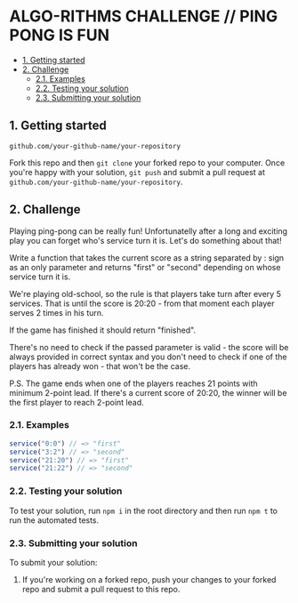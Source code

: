 # ALGO-RITHMS CHALLENGE // PING PONG IS FUN

- [1. Getting started](#1-getting-started)
- [2. Challenge](#2-challenge)
  - [2.1. Examples](#21-examples)
  - [2.2. Testing your solution](#22-testing-your-solution)
  - [2.3. Submitting your solution](#23-submitting-your-solution)

## 1. Getting started
  `github.com/your-github-name/your-repository`

Fork this repo and then `git clone` your forked repo to your computer.
Once you're happy with your solution, `git push` and submit a pull request at
`github.com/your-github-name/your-repository`.

## 2. Challenge

Playing ping-pong can be really fun! Unfortunatelly after a long and exciting play you can forget who's service turn it is. Let's do something about that!

Write a function that takes the current score as a string separated by : sign as an only parameter and returns "first" or "second" depending on whose service turn it is.

We're playing old-school, so the rule is that players take turn after every 5 services. That is until the score is 20:20 - from that moment each player serves 2 times in his turn.

If the game has finished it should return "finished".

There's no need to check if the passed parameter is valid - the score will be always provided in correct syntax and you don't need to check if one of the players has already won - that won't be the case.

P.S. The game ends when one of the players reaches 21 points with minimum 2-point lead. If there's a current score of 20:20, the winner will be the first player to reach 2-point lead.


### 2.1. Examples

```js
service("0:0") // => "first"
service("3:2") // => "second"
service("21:20") // => "first"
service("21:22") // => "second"
```

### 2.2. Testing your solution
To test your solution, run `npm i` in the root directory
and then run `npm t` to run the automated tests.

### 2.3. Submitting your solution

To submit your solution:

1. If you're working on a forked repo, push your changes to your forked repo and submit a pull request to this repo.
